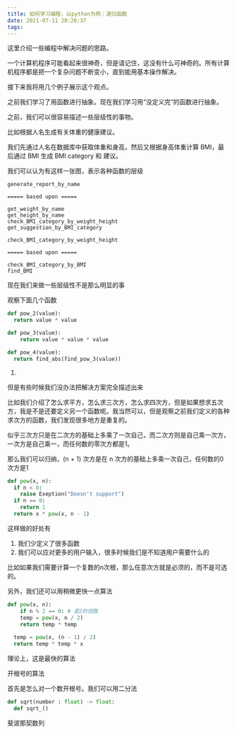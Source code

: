```yaml
---
title: 如何学习编程，以python为例：递归函数
date: 2021-07-11 20:20:37
tags:
---
```


这里介绍一些编程中解决问题的思路。

一个计算机程序可能看起来很神奇，但是请记住，这没有什么可神奇的。所有计算机程序都是把一个复杂问题不断变小，直到能用基本操作解决。

接下来我将用几个例子展示这个观点。

之前我们学习了用函数进行抽象。现在我们学习用“没定义完“的函数进行抽象。



之前，我们可以很容易描述一些层级性的事物。

比如根据人名生成有关体重的健康建议。

我们先通过人名在数据库中获取体重和身高，然后又根据身高体重计算 BMI，最后通过 BMI 生成 BMI category 和 建议。

我们可以认为有这样一张图，表示各种函数的层级

```
generate_report_by_name

===== based upon =====

get_weight_by_name
get_height_by_name
check_BMI_category_by_weight_height
get_suggestion_by_BMI_category
```



```
check_BMI_category_by_weight_height

===== based upon =====

check_BMI_category_by_BMI
find_BMI
```



现在我们来做一些层级性不是那么明显的事

观察下面几个函数

```python
def pow_2(value):
  return value * value

def pow_3(value):
	return value * value * value

def pow_4(value):
  return find_abs(find_pow_3(value))
```



1. 



但是有些时候我们没办法把解决方案完全描述出来

比如我们介绍了怎么求平方，怎么求三次方，怎么求四次方，但是如果想求五次方，我是不是还要定义另一个函数呢。我当然可以，但是观察之前我们定义的各种求次方的函数，我们发现很多地方是重复的。

似乎三次方只是在二次方的基础上多乘了一次自己，而二次方则是自己乘一次方，一次方是自己乘一，而任何数的零次方都是1。

那么我们可以归纳，(n + 1) 次方是在 n 次方的基础上多乘一次自己，任何数的0次方是1

```python
def pow(x, n):
  if n < 0:
    raise Exeption("Doesn't support")
  if n == 0:
    return 1
  return x * pow(x, n - 1)
```

这样做的好处有

1. 我们少定义了很多函数
2. 我们可以应对更多的用户输入，很多时候我们是不知道用户需要什么的

比如如果我们需要计算一个复数的n次根，那么任意次方就是必须的，而不是可选的。



另外，我们还可以用稍微更快一点算法

```python
def pow(x, n):
	if n % 2 == 0: # 是2的倍数
   	temp = pow(x, n / 2)
    return temp * temp
  
  temp = pow(x, (n - 1) / 2)
  return temp * temp * x
```

理论上，这是最快的算法



开根号的算法

首先是怎么对一个数开根号。我们可以用二分法

```python
def sqrt(number : float) -> float:
  def sqrt_()
```



斐波那契数列

